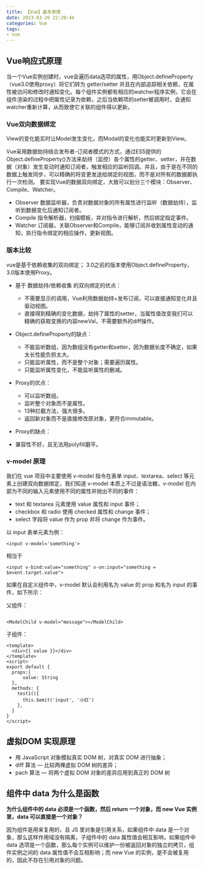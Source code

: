 ```yaml
---
title: 【Vue】基本原理
date: 2023-03-26 22:39:44
categories: Vue
tags: 
- vue
---
```

## Vue响应式原理
当一个Vue实例创建时，vue会遍历data选项的属性，用Object.defineProperty（vue3.0使用proxy）将它们转为 getter/setter 并且在内部追踪相关依赖，在属性被访问和修改时通知变化。每个组件实例都有相应的watcher程序实例，它会在组件渲染的过程中把属性记录为依赖，之后当依赖项的setter被调用时，会通知watcher重新计算，从而致使它关联的组件得以更新。

<!-- more -->

### Vue双向数据绑定

View的变化能实时让Model发生变化，而Modal的变化也能实时更新到View。

Vue采用数据劫持结合发布者-订阅者模式的方式，通过ES5提供的Object.defineProperty()方法来劫持（监控）各个属性的getter、setter，并在数据（对象）发生变动时通知订阅者，触发相应的监听回调。并且，由于是在不同的数据上触发同步，可以精确的将变更发送给绑定的视图，而不是对所有的数据都执行一次检测。
要实现Vue的数据双向绑定，大致可以划分三个模块：Observer、Compile、Watcher。

* Observer 数据监听器，负责对数据对象的所有属性进行监听（数据劫持），监听到数据变化后通知订阅者。
* Compile 指令解析器，扫描模板，并对指令进行解析，然后绑定指定事件。
* Watcher 订阅器，关联Observer和Compile，能够订阅并收到属性变动的通知，执行指令绑定的相应操作，更新视图。

### 版本比较
vue是基于依赖收集的双向绑定；
3.0之前的版本使用Object.defineProperty，3.0版本使用Proxy。

* 基于 数据劫持/依赖收集 的双向绑定的优点：
  * 不需要显示的调用，Vue利用数据劫持+发布订阅，可以直接通知变化并且驱动视图。
  * 直接得到精确的变化数据，劫持了属性的setter，当属性值改变我们可以精确的获取变换的内容newVal，不需要额外的diff操作。

* Object.defineProperty的缺点：
  * 不能监听数组，因为数组没有getter和setter，因为数据长度不确定，如果太长性能负担太大。
  * 只能监听属性，而不是整个对象；需要遍历属性。
  * 只能监听属性变化，不能监听属性的删减。

* Proxy的优点：
  * 可以监听数组。
  * 监听整个对象而不是属性。
  * 13种拦截方法，强大很多。
  * 返回新对象而不是直接修改原对象，更符合immutable。

* Proxy的缺点：
 * 兼容性不好，且无法用polyfill磨平。

### v-model 原理
我们在 vue 项目中主要使用 v-model 指令在表单 input、textarea、select 等元素上创建双向数据绑定，我们知道 v-model 本质上不过是语法糖，v-model 在内部为不同的输入元素使用不同的属性并抛出不同的事件：

* text 和 textarea 元素使用 value 属性和 input 事件；
* checkbox 和 radio 使用 checked 属性和 change 事件；
* select 字段将 value 作为 prop 并将 change 作为事件。

以 input 表单元素为例：

```vue
<input v-model='something'>
```


相当于
```vue
<input v-bind:value="something" v-on:input="something = $event.target.value">
```

如果在自定义组件中，v-model 默认会利用名为 value 的 prop 和名为 input 的事件，如下所示：

父组件：

```vue

<ModelChild v-model="message"></ModelChild>
```

子组件：

```vue
<template>
  <div>{{ value }}</div>
</template>
<script>
export default {
  props:{
      value: String
  },
  methods: {
    test1(){
      this.$emit('input', '小红')
    },
  }
}
</script>
```



## 虚拟DOM 实现原理

* 用 JavaScript 对象模拟真实 DOM 树，对真实 DOM 进行抽象；
* diff 算法 — 比较两棵虚拟 DOM 树的差异；
* pach 算法 — 将两个虚拟 DOM 对象的差异应用到真正的 DOM 树



## 组件中 data 为什么是函数

**为什么组件中的 data 必须是一个函数，然后 return 一个对象，而 new Vue 实例里，data 可以直接是一个对象？**

因为组件是用来复用的，且 JS 里对象是引用关系，如果组件中 data 是一个对象，那么这样作用域没有隔离，子组件中的 data 属性值会相互影响，如果组件中 data 选项是一个函数，那么每个实例可以维护一份被返回对象的独立的拷贝，组件实例之间的 data 属性值不会互相影响；而 new Vue 的实例，是不会被复用的，因此不存在引用对象的问题。

